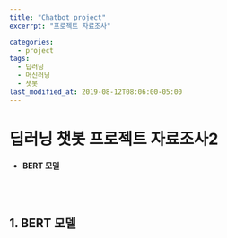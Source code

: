 ```yaml
---
title: "Chatbot project"
excerrpt: "프로젝트 자료조사"

categories:
  - project
tags:
  - 딥러닝
  - 머신러닝
  - 챗봇
last_modified_at: 2019-08-12T08:06:00-05:00
---
```


# **딥러닝 챗봇 프로젝트 자료조사2**

- **BERT 모델**
<br>
<br>

## 1. **BERT 모델**
